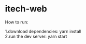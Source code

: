 # itech-web

How to run:

  1.download dependencies: yarn install  
  2.run the dev server: yarn start
